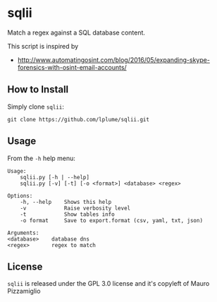 # sqlii 

Match a regex against a SQL database content.

This script is inspired by
* http://www.automatingosint.com/blog/2016/05/expanding-skype-forensics-with-osint-email-accounts/

## How to Install

Simply clone `sqlii`:

    git clone https://github.com/lplume/sqlii.git

## Usage

From the `-h` help menu:

	Usage:
		sqlii.py [-h | --help]
		sqlii.py [-v] [-t] [-o <format>] <database> <regex>

	Options:
		-h, --help    Shows this help
		-v            Raise verbosity level
		-t            Show tables info
		-o format     Save to export.format (csv, yaml, txt, json)

	Arguments:
	<database>    database dns
	<regex>       regex to match

## License

`sqlii` is released under the GPL 3.0 license and it's copyleft of Mauro Pizzamiglio